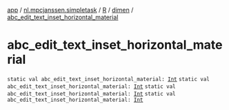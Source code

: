 [app](../../../index.md) / [nl.mpcjanssen.simpletask](../../index.md) / [R](../index.md) / [dimen](index.md) / [abc_edit_text_inset_horizontal_material](.)

# abc_edit_text_inset_horizontal_material

`static val abc_edit_text_inset_horizontal_material: `[`Int`](https://kotlinlang.org/api/latest/jvm/stdlib/kotlin/-int/index.html)
`static val abc_edit_text_inset_horizontal_material: `[`Int`](https://kotlinlang.org/api/latest/jvm/stdlib/kotlin/-int/index.html)
`static val abc_edit_text_inset_horizontal_material: `[`Int`](https://kotlinlang.org/api/latest/jvm/stdlib/kotlin/-int/index.html)
`static val abc_edit_text_inset_horizontal_material: `[`Int`](https://kotlinlang.org/api/latest/jvm/stdlib/kotlin/-int/index.html)